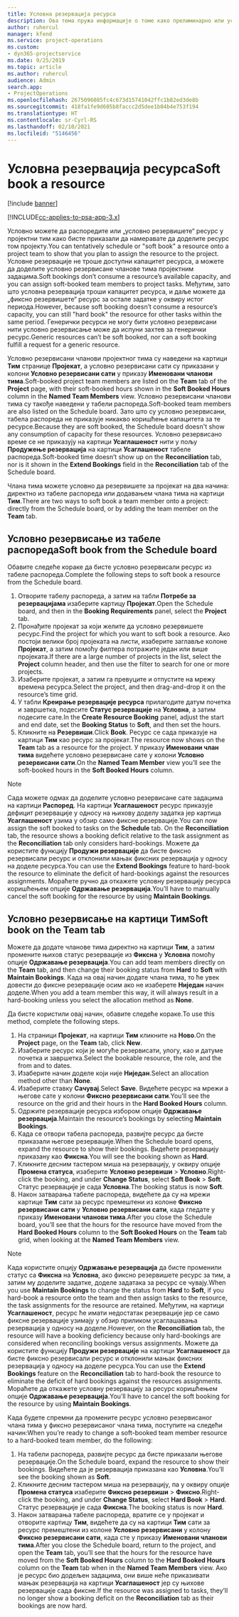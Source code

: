 ```yaml
---
title: Условна резервација ресурса
description: Ова тема пружа информације о томе како прелиминарно или условно резервисати чланове пројектног тима.
author: ruhercul
manager: kfend
ms.service: project-operations
ms.custom:
- dyn365-projectservice
ms.date: 9/25/2019
ms.topic: article
ms.author: ruhercul
audience: Admin
search.app:
- ProjectOperations
ms.openlocfilehash: 2675096085fc4c673d15741042ffc1b82ed3de8b
ms.sourcegitcommit: 418fa1fe9d605b8faccc2d5dee1b04b4e753f194
ms.translationtype: HT
ms.contentlocale: sr-Cyrl-RS
ms.lasthandoff: 02/10/2021
ms.locfileid: "5146456"
---
```

# <a name="soft-book-a-resource"></a><span data-ttu-id="5c713-103">Условна резервација ресурса</span><span class="sxs-lookup"><span data-stu-id="5c713-103">Soft book a resource</span></span>

[!include [banner](../includes/psa-now-project-operations.md)]

[!INCLUDE[cc-applies-to-psa-app-3.x](../includes/cc-applies-to-psa-app-3x.md)]

<span data-ttu-id="5c713-104">Условно можете да распоредите или „условно резервишете“ ресурс у пројектни тим како бисте приказали да намеравате да доделите ресурс том пројекту.</span><span class="sxs-lookup"><span data-stu-id="5c713-104">You can tentatively schedule or "soft book" a resource onto a project team to show that you plan to assign the resource to the project.</span></span> <span data-ttu-id="5c713-105">Условне резервације не троше доступни капацитет ресурса, а можете да доделите условно резервисане чланове тима пројектним задацима.</span><span class="sxs-lookup"><span data-stu-id="5c713-105">Soft bookings don’t consume a resource’s available capacity, and you can assign soft-booked team members to project tasks.</span></span> <span data-ttu-id="5c713-106">Међутим, зато што условна резервација троши капацитет ресурса, и даље можете да „фиксно резервишете“ ресурс за остале задатке у оквиру истог периода.</span><span class="sxs-lookup"><span data-stu-id="5c713-106">However, because soft booking doesn’t consume a resource’s capacity, you can still "hard book" the resource for other tasks within the same period.</span></span> <span data-ttu-id="5c713-107">Генерички ресурси не могу бити условно резервисани нити условно резервисање може да испуни захтев за генерички ресурс.</span><span class="sxs-lookup"><span data-stu-id="5c713-107">Generic resources can’t be soft booked, nor can a soft booking fulfill a request for a generic resource.</span></span>

<span data-ttu-id="5c713-108">Условно резервисани чланови пројектног тима су наведени на картици **Тим** странице **Пројекат**, а условно резервисани сати су приказани у колони **Условно резервисани сати** у приказу **Именовани чланови тима**.</span><span class="sxs-lookup"><span data-stu-id="5c713-108">Soft-booked project team members are listed on the **Team** tab of the **Project** page, with their soft-booked hours shown in the **Soft Booked Hours** column in the **Named Team Members** view.</span></span> <span data-ttu-id="5c713-109">Условно резервисани чланови тима су такође наведени у табели распореда.</span><span class="sxs-lookup"><span data-stu-id="5c713-109">Soft-booked team members are also listed on the Schedule board.</span></span> <span data-ttu-id="5c713-110">Зато што су условно резервисани, табела распореда не приказује никакво коришћење капацитета за те ресурсе.</span><span class="sxs-lookup"><span data-stu-id="5c713-110">Because they are soft booked, the Schedule board doesn't show any consumption of capacity for these resources.</span></span> <span data-ttu-id="5c713-111">Условно резервисано време се не приказују на картици **Усаглашеност** нити у пољу **Продужење резервација** на картици **Усаглашеност** табеле распореда.</span><span class="sxs-lookup"><span data-stu-id="5c713-111">Soft-booked time doesn’t show up on the **Reconciliation** tab, nor is it shown in the **Extend Bookings** field in the **Reconciliation** tab of the Schedule board.</span></span> 

<span data-ttu-id="5c713-112">Члана тима можете условно да резервишете за пројекат на два начина: директно из табеле распореда или додавањем члана тима на картици **Тим**.</span><span class="sxs-lookup"><span data-stu-id="5c713-112">There are two ways to soft book a team member onto a project: directly from the Schedule board, or by adding the team member on the **Team** tab.</span></span> 

## <a name="soft-book-from-the-schedule-board"></a><span data-ttu-id="5c713-113">Условно резервисање из табеле распореда</span><span class="sxs-lookup"><span data-stu-id="5c713-113">Soft book from the Schedule board</span></span>
<span data-ttu-id="5c713-114">Обавите следеће кораке да бисте условно резервисали ресурс из табеле распореда.</span><span class="sxs-lookup"><span data-stu-id="5c713-114">Complete the following steps to soft book a resource from the Schedule board.</span></span> 

1. <span data-ttu-id="5c713-115">Отворите табелу распореда, а затим на табли **Потребе за резервацијама** изаберите картицу **Пројекат**.</span><span class="sxs-lookup"><span data-stu-id="5c713-115">Open the Schedule board, and then in the **Booking Requirements** panel, select the **Project** tab.</span></span>
2. <span data-ttu-id="5c713-116">Пронађите пројекат за који желите да условно резервишете ресурс.</span><span class="sxs-lookup"><span data-stu-id="5c713-116">Find the project for which you want to soft book a resource.</span></span> <span data-ttu-id="5c713-117">Ако постоји велики број пројеката на листи, изаберите заглавље колоне **Пројекат**, а затим помоћу филтера потражите један или више пројеката.</span><span class="sxs-lookup"><span data-stu-id="5c713-117">If there are a large number of projects in the list, select the **Project** column header, and then use the filter to search for one or more projects.</span></span>
3. <span data-ttu-id="5c713-118">Изаберите пројекат, а затим га превуците и отпустите на мрежу времена ресурса.</span><span class="sxs-lookup"><span data-stu-id="5c713-118">Select the project, and then drag-and-drop it on the resource’s time grid.</span></span>
5. <span data-ttu-id="5c713-119">У табли **Креирање резервације ресурса** прилагодите датум почетка и завршетка, подесите **Статус резервације** на **Условна**, а затим подесите сате.</span><span class="sxs-lookup"><span data-stu-id="5c713-119">In the **Create Resource Booking** panel, adjust the start and end date, set the **Booking Status** to **Soft**, and then set the hours.</span></span> 
6. <span data-ttu-id="5c713-120">Кликните на **Резервиши**.</span><span class="sxs-lookup"><span data-stu-id="5c713-120">Click **Book**.</span></span> <span data-ttu-id="5c713-121">Ресурс се сада приказује на картици **Тим** као ресурс за пројекат.</span><span class="sxs-lookup"><span data-stu-id="5c713-121">The resource now shows on the **Team** tab as a resource for the project.</span></span> <span data-ttu-id="5c713-122">У приказу **Именовани члан тима** видећете условно резервисане сате у колони **Условно резервисани сати**.</span><span class="sxs-lookup"><span data-stu-id="5c713-122">On the **Named Team Member** view you’ll see the soft-booked hours in the **Soft Booked Hours** column.</span></span>

> [!NOTE]
> <span data-ttu-id="5c713-123">Сада можете одмах да доделите условно резервисане сате задацима на картици **Распоред**. На картици **Усаглашеност** ресурс приказује дефицит резервације у односу на њихову доделу задатка јер картица **Усаглашеност** узима у обзир само фиксне резервације.</span><span class="sxs-lookup"><span data-stu-id="5c713-123">You can now assign the soft booked to tasks on the **Schedule** tab. On the **Reconciliation** tab, the resource shows a booking deficit relative to the task assignment as the **Reconciliation** tab only considers hard-bookings.</span></span> <span data-ttu-id="5c713-124">Можете да користите функцију **Продужи резервације** да бисте фиксно резервисали ресурс и отклонили мањак фиксних резервација у односу на доделе ресурса.</span><span class="sxs-lookup"><span data-stu-id="5c713-124">You can use the **Extend Bookings** feature to hard-book the resource to eliminate the deficit of hard-bookings against the resources assignments.</span></span> <span data-ttu-id="5c713-125">Мораћете ручно да откажете условну резервацију ресурса коришћењем опције **Одржавање резервација**.</span><span class="sxs-lookup"><span data-stu-id="5c713-125">You’ll have to manually cancel the soft booking for the resource by using **Maintain Bookings**.</span></span>

## <a name="soft-book-on-the-team-tab"></a><span data-ttu-id="5c713-126">Условно резервисање на картици Тим</span><span class="sxs-lookup"><span data-stu-id="5c713-126">Soft book on the Team tab</span></span>

<span data-ttu-id="5c713-127">Можете да додате чланове тима директно на картици **Тим**, а затим промените њихов статус резервације из **Фиксна** у **Условна** помоћу опције **Одржавање резервација**.</span><span class="sxs-lookup"><span data-stu-id="5c713-127">You can add team members directly on the **Team** tab, and then change their booking status from **Hard** to **Soft** with **Maintain Bookings**.</span></span> <span data-ttu-id="5c713-128">Када на овај начин додате члана тима, то ће увек довести до фиксне резервације осим ако не изаберете **Ниједан** начин доделе.</span><span class="sxs-lookup"><span data-stu-id="5c713-128">When you add a team member this way, it will always result in a hard-booking unless you select the allocation method as **None**.</span></span>

<span data-ttu-id="5c713-129">Да бисте користили овај начин, обавите следеће кораке.</span><span class="sxs-lookup"><span data-stu-id="5c713-129">To use this method, complete the following steps.</span></span>

1. <span data-ttu-id="5c713-130">На страници **Пројекат**, на картици **Тим** кликните на **Ново**.</span><span class="sxs-lookup"><span data-stu-id="5c713-130">On the **Project** page, on the **Team** tab, click **New**.</span></span>
2. <span data-ttu-id="5c713-131">Изаберите ресурс који је могуће резервисати, улогу, као и датуме почетка и завршетка.</span><span class="sxs-lookup"><span data-stu-id="5c713-131">Select the bookable resource, the role, and the from and to dates.</span></span>
3. <span data-ttu-id="5c713-132">Изаберите начин доделе који није **Ниједан**.</span><span class="sxs-lookup"><span data-stu-id="5c713-132">Select an allocation method other than **None**.</span></span>
4. <span data-ttu-id="5c713-133">Изаберите ставку **Сачувај**.</span><span class="sxs-lookup"><span data-stu-id="5c713-133">Select **Save**.</span></span> <span data-ttu-id="5c713-134">Видећете ресурс на мрежи а његове сате у колони **Фиксно резервисани сати**.</span><span class="sxs-lookup"><span data-stu-id="5c713-134">You’ll see the resource on the grid and their hours in the **Hard Booked Hours** column.</span></span>
5. <span data-ttu-id="5c713-135">Одржите резервације ресурса избором опције **Одржавање резервација**.</span><span class="sxs-lookup"><span data-stu-id="5c713-135">Maintain the resource’s bookings by selecting **Maintain Bookings**.</span></span>
6. <span data-ttu-id="5c713-136">Када се отвори табела распореда, развијте ресурс да бисте приказали његове резервације.</span><span class="sxs-lookup"><span data-stu-id="5c713-136">When the Schedule board opens, expand the resource to show their bookings.</span></span> <span data-ttu-id="5c713-137">Видећете резервацију приказану као **Фиксна**.</span><span class="sxs-lookup"><span data-stu-id="5c713-137">You will see the booking shown as **Hard**.</span></span>
7. <span data-ttu-id="5c713-138">Кликните десним тастером миша на резервацију, у оквиру опције **Промена статуса**, изаберите **Условно резервиши** \> **Условно**.</span><span class="sxs-lookup"><span data-stu-id="5c713-138">Right-click the booking, and under **Change Status**, select **Soft Book** \> **Soft**.</span></span> <span data-ttu-id="5c713-139">Статус резервације је сада **Условна**.</span><span class="sxs-lookup"><span data-stu-id="5c713-139">The booking status is now **Soft**.</span></span>
8. <span data-ttu-id="5c713-140">Након затварања табеле распореда, видећете да су на мрежи картице **Тим** сати за ресурс премештени из колоне **Фиксно резервисани сати** у **Условно резервисани сати**, када гледате у приказу **Именовани чланови тима**.</span><span class="sxs-lookup"><span data-stu-id="5c713-140">After you close the Schedule board, you’ll see that the hours for the resource have moved from the **Hard Booked Hours** column to the **Soft Booked Hours** on the **Team** tab grid, when looking at the **Named Team Members** view.</span></span>

> [!NOTE]
> <span data-ttu-id="5c713-141">Када користите опцију **Одржавање резервација** да бисте променили статус са **Фиксна** на **Условна**, ако фиксно резервишете ресурс за тим, а затим му доделите задатке, доделе задатака за ресурс се чувају.</span><span class="sxs-lookup"><span data-stu-id="5c713-141">When you use **Maintain Bookings** to change the status from **Hard** to **Soft**, if you hard-book a resource onto the team and then assign tasks to the resource, the task assignments for the resource are retained.</span></span> <span data-ttu-id="5c713-142">Међутим, на картици **Усаглашеност**, ресурс ће имати недостатак резервације јер се само фиксне резервације узимају у обзир приликом усаглашавања резервација у односу на доделе.</span><span class="sxs-lookup"><span data-stu-id="5c713-142">However, on the **Reconciliation** tab, the resource will have a booking deficiency because only hard-bookings are considered when reconciling bookings versus assignments.</span></span> <span data-ttu-id="5c713-143">Можете да користите функцију **Продужи резервације** на картици **Усаглашеност** да бисте фиксно резервисали ресурс и отклонили мањак фиксних резервација у односу на доделе ресурса.</span><span class="sxs-lookup"><span data-stu-id="5c713-143">You can use the **Extend Bookings** feature on the **Reconciliation** tab to hard-book the resource to eliminate the deficit of hard bookings against the resources assignments.</span></span> <span data-ttu-id="5c713-144">Мораћете да откажете условну резервацију за ресурс коришћењем опције **Одржавање резервација**.</span><span class="sxs-lookup"><span data-stu-id="5c713-144">You’ll have to cancel the soft booking for the resource by using **Maintain Bookings**.</span></span>

<span data-ttu-id="5c713-145">Када будете спремни да промените ресурс условно резервисаног члана тима у фиксно резервисаног члана тима, поступите на следећи начин:</span><span class="sxs-lookup"><span data-stu-id="5c713-145">When you’re ready to change a soft-booked team member resource to a hard-booked team member, do the following:</span></span>

1. <span data-ttu-id="5c713-146">На табели распореда, развијте ресурс да бисте приказали његове резервације.</span><span class="sxs-lookup"><span data-stu-id="5c713-146">On the Schedule board, expand the resource to show their bookings.</span></span> <span data-ttu-id="5c713-147">Видећете да је резервација приказана као **Условна**.</span><span class="sxs-lookup"><span data-stu-id="5c713-147">You’ll see the booking shown as **Soft**.</span></span>
2. <span data-ttu-id="5c713-148">Кликните десним тастером миша на резервацију, па у оквиру опције **Промена статуса** изаберите **Фиксно резервиши** \> **Фиксно**.</span><span class="sxs-lookup"><span data-stu-id="5c713-148">Right-click the booking, and under **Change Status**, select **Hard Book** \> **Hard**.</span></span> <span data-ttu-id="5c713-149">Статус резервације је сада **Фиксна**.</span><span class="sxs-lookup"><span data-stu-id="5c713-149">The booking status is now **Hard**.</span></span>
3. <span data-ttu-id="5c713-150">Након затварања табеле распореда, вратите се у пројекат и отворите картицу **Тим**, видећете да су на картици **Тим** сати за ресурс премештени из колоне **Условно резервисани** у колону **Фиксно резервисани сати**, када сте у приказу **Именовани чланови тима**.</span><span class="sxs-lookup"><span data-stu-id="5c713-150">After you close the Schedule board, return to the project, and open the **Team** tab, you’ll see that the hours for the resource have moved from the **Soft Booked Hours** column to the **Hard Booked Hours** column on the **Team** tab when in the **Named Team Members** view.</span></span> <span data-ttu-id="5c713-151">Ако је ресурс био додељен задацима, они више неће приказивати мањак резервација на картици **Усаглашеност** јер су њихове резервације сада фиксне.</span><span class="sxs-lookup"><span data-stu-id="5c713-151">If the resource was assigned to tasks, they’ll no longer show a booking deficit on the **Reconciliation** tab as their bookings are now hard.</span></span>

